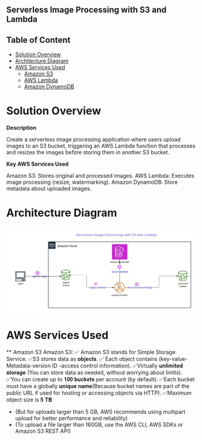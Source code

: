 ## Serverless Image Processing with S3 and Lambda

## Table of Content

- [Solution Overview](#solution-overview)
- [Architecture Diagram](#architecture-diagram)
- [AWS Services Used](#aws-services-used)
  - [Amazon S3](#amazon-s3)
  - [AWS Lambda](#aws-lambda)
  - [Amazon DynamoDB](#amazon-dynamodb)
 




# Solution Overview


**Description**

Create a serverless image processing application where users upload images to an S3 bucket, triggering an AWS Lambda function that processes and resizes the images before storing them in another S3 bucket.

**Key AWS Services Used**

Amazon S3: Stores original and processed images.
AWS Lambda: Executes image processing (resize, watermarking).
Amazon DynamoDB: Store metadata about uploaded images.

# Architecture Diagram

![Architecture Diagram](https://github.com/noureldien2021/Project-2-Serverless-Image-Processing-with-S3-and-Lambda/blob/main/_Serverless%20Image%20Processing.jpeg?raw=true)

# AWS Services Used

** Amazon S3
Amazon S3:
✅ Amazon S3 stands for Simple Storage Service.
✅S3 stores data as 𝐨𝐛𝐣𝐞𝐜𝐭𝐬.
✅ Each object contains (key-value- Metadata-version ID -access control information).
✅Virtually 𝐮𝐧𝐥𝐢𝐦𝐢𝐭𝐞𝐝 𝐬𝐭𝐨𝐫𝐚𝐠𝐞 (You can store data as needed, without worrying about limits).
✅You can create up to 𝟏𝟎𝟎 𝐛𝐮𝐜𝐤𝐞𝐭𝐬 per account (by default).
✅Each bucket must have a globally 𝐮𝐧𝐢𝐪𝐮𝐞 𝐧𝐚𝐦𝐞(Because bucket names are part of the public URL if used for hosting or accessing objects via HTTP).
✅Maximum object size is 𝟓 𝐓𝐁
- (But for uploads larger than 5 GB, AWS recommends using multipart upload for better performance and reliability)
- (To upload a file larger than 160GB, use the AWS CLI, AWS SDKs or Amazon S3 REST API)
